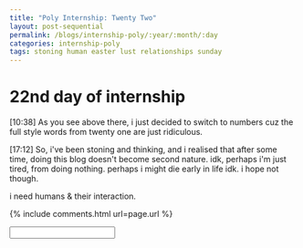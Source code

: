 ```yaml
---
title: "Poly Internship: Twenty Two"
layout: post-sequential
permalink: /blogs/internship-poly/:year/:month/:day
categories: internship-poly
tags: stoning human easter lust relationships sunday
---
```

# 22nd day of internship

<span class="timestamp">[10:38]</span> As you see above there, i just decided to switch to numbers cuz the full style words from twenty one are just ridiculous.

<span class="timestamp">[17:12]</span> So, i've been stoning and thinking, and i realised that after some time, doing this blog doesn't become second nature. idk, perhaps i'm just tired, from doing nothing. perhaps i might die early in life idk. i hope not though. 

i need <span class="disable-selection" ondblclick="this.innerHTML='God'">humans & their interaction</span>.

{% include comments.html url=page.url %}

<input id="password-input" type="password" class="text-secret" onkeyup="unlock()">

<span class="disable-selection" id="truth" style="display:none;">Today is one of those days where Easter closes in, and we have to have rehearsals in the weekdays. God help us, because damn, just one moment later, Easter is next week! To be frank, I am quite glad it's going to end soon, perhaps finally get to meet some people that i've wanted to meet again in a while.<br><br>on unrelated news, idk why but, <span class="disable-selection" ondblclick="this.innerHTML='my desire to have a relationship is peaking, and i do not know why. Perhaps it is my own realisation that i have become more mature, internally & externally? Perhaps it is the lack of human interaction? No, that cannot be. I have no idea what it could be but my feelings are all over the place for certain people. perhaps, getting to vent to Roy about this is the best course of action.'">&lt;<b>REDACTED</b>&gt;</span></span>
